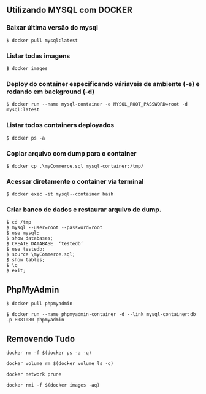 ## Utilizando MYSQL com DOCKER

### Baixar última versão do mysql

```
$ docker pull mysql:latest
```

### Listar todas imagens

```
$ docker images
```

### Deploy do container especificando váriaveis de ambiente (-e) e rodando em background (-d)

```
$ docker run --name mysql-container -e MYSQL_ROOT_PASSWORD=root -d mysql:latest
```

### Listar todos containers deployados

```
$ docker ps -a
```

### Copiar arquivo com dump para o container

```
$ docker cp .\myCommerce.sql mysql-container:/tmp/
```

### Acessar diretamente o container via terminal

```
$ docker exec -it mysql--container bash
```

### Criar banco de dados e restaurar arquivo de dump.

```
$ cd /tmp
$ mysql --user=root --password=root
$ use mysql;
$ show databases;
$ CREATE DATABASE  ‘testedb’
$ use testedb;
$ source \myCommerce.sql;
$ show tables;
$ \q
$ exit;
```

## PhpMyAdmin

```
$ docker pull phpmyadmin

$ docker run --name phpmyadmin-container -d --link mysql-container:db -p 8081:80 phpmyadmin
```

## Removendo Tudo

```
docker rm -f $(docker ps -a -q)

docker volume rm $(docker volume ls -q)

docker network prune

docker rmi -f $(docker images -aq)
```
